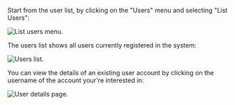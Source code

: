 Start from the user list, by clicking on the "Users" menu and selecting "List Users":

![List users menu.](images/list-users-menu.png)

The users list shows all users currently registered in the system:

![Users list.](images/users-list.png)

You can view the details of an existing user account by clicking on the username of the account your're interested in:

![User details page.](images/user-details-page.png)

